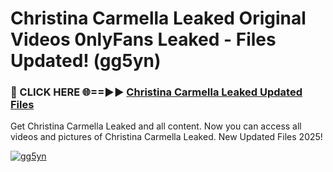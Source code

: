 # Christina Carmella Leaked Original Videos 0nlyFans Leaked - Files Updated! (gg5yn)

<h3>🔴 CLICK HERE 🌐==►► <a href="https://tinyurl.com/3hn5wdd3" rel="nofollow">Christina Carmella Leaked Updated Files</a></h3>

Get Christina Carmella Leaked and all content. Now you can access all videos and pictures of Christina Carmella Leaked. New Updated Files 2025!

[![gg5yn](https://i.imgur.com/4HnBqBT.gif)](https://tinyurl.com/3hn5wdd3)
